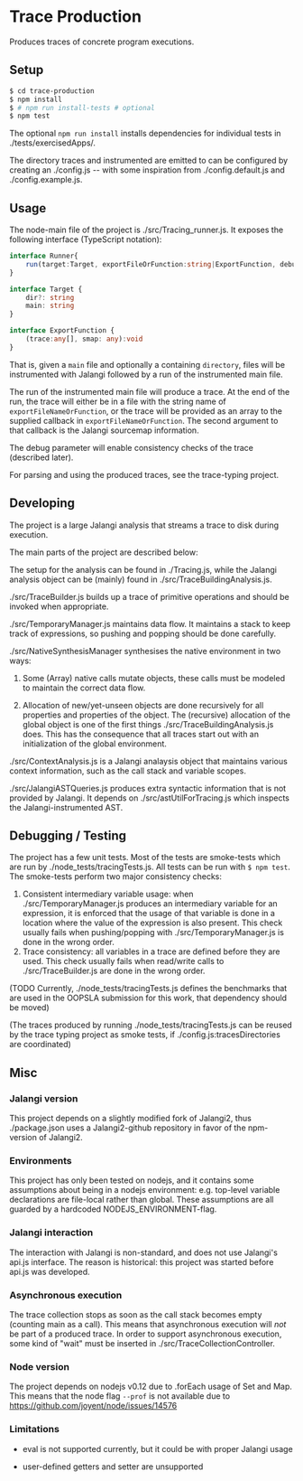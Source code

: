 # Trace Production

Produces traces of concrete program executions.
 
## Setup
 
```bash
$ cd trace-production
$ npm install 
$ # npm run install-tests # optional 
$ npm test
```
 
The optional `npm run install` installs dependencies for individual tests in ./tests/exercisedApps/. 
 
The directory traces and instrumented are emitted to can be configured by creating an ./config.js -- with some inspiration from ./config.default.js and ./config.example.js.

 
## Usage
 
The node-main file of the project is ./src/Tracing_runner.js. It exposes the following interface (TypeScript notation):

```typescript
interface Runner{
    run(target:Target, exportFileOrFunction:string|ExportFunction, debug:boolean): void
}

interface Target {
    dir?: string
    main: string
}

interface ExportFunction {
    (trace:any[], smap: any):void
}
```

That is, given a `main` file and optionally a containing `directory`, files will be instrumented with Jalangi followed by a run of the instrumented main file.
  
The run of the instrumented main file will produce a trace. At the end of the run, the trace will either be in a file with the string name of `exportFileNameOrFunction`, or the trace will be provided as an array to the supplied callback in `exportFileNameOrFunction`. 
The second argument to that callback is the Jalangi sourcemap information.

The debug parameter will enable consistency checks of the trace (described later).


For parsing and using the produced traces, see the trace-typing project.

## Developing

The project is a large Jalangi analysis that streams a trace to disk during execution.
   
The main parts of the project are described below: 


The setup for the analysis can be found in ./Tracing.js, while the Jalangi analysis object can be (mainly) found in ./src/TraceBuildingAnalysis.js.

./src/TraceBuilder.js builds up a trace of primitive operations and should be invoked when appropriate.

./src/TemporaryManager.js maintains data flow. It maintains a stack to keep track of expressions, so pushing and popping should be done carefully.

./src/NativeSynthesisManager synthesises the native environment in two ways:

 1. Some (Array) native calls mutate objects, these calls must be modeled to maintain the correct data flow.
 
 2. Allocation of new/yet-unseen objects are done recursively for all properties and properties of the object.
    The (recursive) allocation of the global object is one of the first things ./src/TraceBuildingAnalysis.js does. 
    This has the consequence that all traces start out with an initialization of the global environment. 

./src/ContextAnalysis.js is a Jalangi analaysis object that maintains various context information, such as the call stack and variable scopes. 

./src/JalangiASTQueries.js produces extra syntactic information that is not provided by Jalangi. 
It depends on ./src/astUtilForTracing.js which inspects the Jalangi-instrumented AST.


## Debugging / Testing

The project has a few unit tests. Most of the tests are smoke-tests which are run by ./node_tests/tracingTests.js. 
All tests can be run with `$ npm test`.
The smoke-tests perform two major consistency checks:

 1. Consistent intermediary variable usage: when ./src/TemporaryManager.js produces an intermediary variable for an expression, it is enforced that the usage of that variable is done in a location where the value of the expression is also present. 
    This check usually fails when pushing/popping with ./src/TemporaryManager.js is done in the wrong order.
 2. Trace consistency: all variables in a trace are defined before they are used. 
    This check usually fails when read/write calls to ./src/TraceBuilder.js are done in the wrong order.
      
(TODO Currently, ./node_tests/tracingTests.js defines the benchmarks that are used in the OOPSLA submission for this work, that dependency should be moved)
 
(The traces produced by running ./node_tests/tracingTests.js can be reused by the trace typing project as smoke tests, if ./config.js:tracesDirectories are coordinated)
 
## Misc

### Jalangi version

This project depends on a slightly modified fork of Jalangi2, thus ./package.json uses a Jalangi2-github repository in favor of the npm-version of Jalangi2. 

### Environments

This project has only been tested on nodejs, and it contains some assumptions about being in a nodejs environment: e.g. top-level variable declarations are file-local rather than global.
These assumptions are all guarded by a hardcoded NODEJS_ENVIRONMENT-flag.
  
### Jalangi interaction

The interaction with Jalangi is non-standard, and does not use Jalangi's api.js interface. The reason is historical: this project was started before api.js was developed.

### Asynchronous execution

The trace collection stops as soon as the call stack becomes empty (counting main as a call). 
This means that asynchronous execution will *not* be part of a produced trace. 
In order to support asynchronous execution, some kind of "wait" must be inserted in ./src/TraceCollectionController.

### Node version

The project depends on nodejs v0.12 due to .forEach usage of Set and Map. This means that the node flag `--prof` is not available due to https://github.com/joyent/node/issues/14576

### Limitations

- eval is not supported currently, but it could be with proper Jalangi usage

- user-defined getters and setter are unsupported
